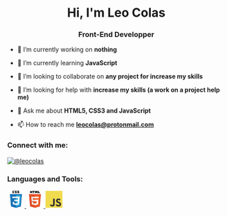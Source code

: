<h1 align="center">Hi, I'm Leo Colas</h1>
<h3 align="center">Front-End Developper</h3>

- 🔭 I’m currently working on **nothing**

- 🌱 I’m currently learning **JavaScript**

- 👯 I’m looking to collaborate on **any project for increase my skills**

- 🤝 I’m looking for help with **increase my skills (a work on a project help me)**

- 💬 Ask me about **HTML5, CSS3 and JavaScript**

- 📫 How to reach me **leocolas@protonmail.com**

<h3 align="left">Connect with me:</h3>
<p align="left">
<a href="https://codepen.io/@leocolas" target="blank"><img align="center" src="https://raw.githubusercontent.com/rahuldkjain/github-profile-readme-generator/master/src/images/icons/Social/codepen.svg" alt="@leocolas" height="30" width="40" /></a>
</p>

<h3 align="left">Languages and Tools:</h3>
<p align="left"> <a href="https://www.w3schools.com/css/" target="_blank" rel="noreferrer"> <img src="https://raw.githubusercontent.com/devicons/devicon/master/icons/css3/css3-original-wordmark.svg" alt="css3" width="40" height="40"/> </a> <a href="https://www.w3.org/html/" target="_blank" rel="noreferrer"> <img src="https://raw.githubusercontent.com/devicons/devicon/master/icons/html5/html5-original-wordmark.svg" alt="html5" width="40" height="40"/> </a> <a href="https://developer.mozilla.org/en-US/docs/Web/JavaScript" target="_blank" rel="noreferrer"> <img src="https://raw.githubusercontent.com/devicons/devicon/master/icons/javascript/javascript-original.svg" alt="javascript" width="40" height="40"/> </a> </p>
